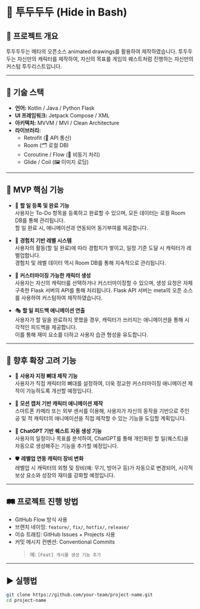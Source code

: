 # 📱 투두두두 (Hide in Bash)

## 📝 프로젝트 개요
투두두두는 메타의 오픈소스 animated drawings를 활용하여 제작하였습니다.
투두두두는 자신만의 캐릭터를 제작하여, 자신의 목표를 게임의 퀘스트처럼 진행하는 자신만의 커스텀 투두리스트입니다.

---

## 🧰 기술 스택
- **언어:** Kotlin / Java / Python Flask
- **UI 프레임워크:** Jetpack Compose / XML  
- **아키텍처:** MVVM / MVI / Clean Architecture  
- **라이브러리:**  
  - Retrofit (📡 API 통신)  
  - Room (🗂️ 로컬 DB)  
  - Coroutine / Flow (🔄 비동기 처리)  
  - Glide / Coil (🖼️ 이미지 로딩)  

---

## 🎯 MVP 핵심 기능

- 📝 **할 일 등록 및 완료 기능**  
  사용자는 To-Do 항목을 등록하고 완료할 수 있으며, 모든 데이터는 로컬 Room DB를 통해 관리됩니다.  
  할 일 완료 시, 애니메이션과 연동되어 동기부여를 제공합니다.

- 🧬 **경험치 기반 레벨 시스템**  
  사용자의 활동(할 일 완료)에 따라 경험치가 쌓이고, 일정 기준 도달 시 캐릭터가 레벨업합니다.  
  경험치 및 레벨 데이터 역시 Room DB를 통해 지속적으로 관리됩니다.

- 👤 **커스터마이징 가능한 캐릭터 생성**  
  사용자는 자신의 캐릭터를 선택하거나 커스터마이징할 수 있으며, 생성 요청은 자체 구축한 Flask 서버의 API를 통해 처리됩니다.
  Flask API 서버는 meta의 오픈 소스를 사용하여 커스텀하여 제작하였습니다.

- 🎭 **할 일 피드백 애니메이션 연출**  
  사용자가 할 일을 완료하지 못했을 경우, 캐릭터가 쓰러지는 애니메이션을 통해 시각적인 피드백을 제공합니다.  
  이를 통해 재미 요소를 더하고 사용자 습관 형성을 유도합니다.

---

## 🚀 향후 확장 고려 기능

- 🦴 **사용자 지정 뼈대 제작 기능**  
  사용자가 직접 캐릭터의 뼈대를 설정하여, 더욱 정교한 커스터마이징 애니메이션 제작이 가능하도록 개선할 예정입니다.

- 🎥 **모션 캡처 기반 캐릭터 애니메이션 제작**  
  스마트폰 카메라 또는 외부 센서를 이용해, 사용자가 자신의 동작을 기반으로 주인공 및 적 캐릭터의 애니메이션을 직접 제작할 수 있는 기능을 도입할 계획입니다.

- 🤖 **ChatGPT 기반 퀘스트 자동 생성 기능**  
  사용자의 일정이나 목표를 분석하여, ChatGPT를 통해 개인화된 할 일(퀘스트)을 자동으로 생성해주는 기능을 추가할 예정입니다.

- 🛡️ **레벨업 연동 캐릭터 장비 변화**  
  레벨업 시 캐릭터의 외형 및 장비(예: 무기, 방어구 등)가 자동으로 변경되어, 시각적 보상 요소와 성장의 재미를 강화할 예정입니다.

---

## 🛤 프로젝트 진행 방법
- GitHub Flow 방식 사용  
- 브랜치 네이밍: `feature/`, `fix/`, `hotfix/`, `release/`  
- 이슈 트래킹: GitHub Issues + Projects 사용  
- 커밋 메시지 컨벤션: Conventional Commits  
  > 예: `[Feat] 게시물 생성 기능 추가`

---

## ▶ 실행법
```bash
git clone https://github.com/your-team/project-name.git
cd project-name
